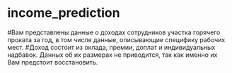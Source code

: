 # income_prediction
#Вам представлены данные о доходах сотрудников участка горячего проката за год, в том числе данные, описывающие специфику рабочих мест.
#Доход состоит из оклада, премии, доплат и индивидуальных надбавок. Данных об их размерах не приводится, так как именно их Вам предстоит восстановить.
